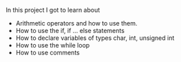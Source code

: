 In this project I got to learn about
* Arithmetic operators and how to use them.
* How to use the if, if ... else statements
* How to declare variables of types char, int, unsigned int
* How to use the while loop
* How to use comments
